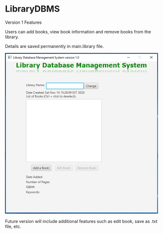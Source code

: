# LibraryDBMS
Version 1 Features

Users can add books, view book information and remove books from the library.

Details are saved permanently in main.library file.

<img src="https://github.com/Vision-Paudel/LibraryDBMS/blob/main/LibraryDBMS_ver1.png" alt="Image could not be displayed">

Future version will include additional features such as edit book, save as .txt file, etc.
